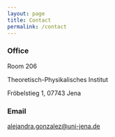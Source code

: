 ```yaml
---
layout: page
title: Contact
permalink: /contact
---
```


### Office
Room 206

Theoretisch-Physikalisches Institut

Fröbelstieg 1, 07743 Jena

### Email
[alejandra.gonzalez@uni-jena.de](mailto:alejandra.gonzalez@uni-jena.de)
